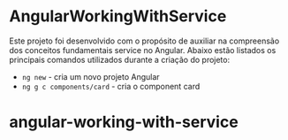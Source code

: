# AngularWorkingWithService

Este projeto foi desenvolvido com o propósito de auxiliar na compreensão dos conceitos fundamentais service no Angular. Abaixo estão listados os principais comandos utilizados durante a criação do projeto:

- `ng new` - cria um novo projeto Angular
- `ng g c components/card` - cria o component card
# angular-working-with-service
